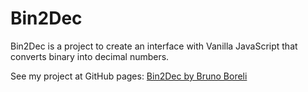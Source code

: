 # Bin2Dec

Bin2Dec is a project to create an interface with Vanilla JavaScript that converts binary into decimal numbers.

See my project at GitHub pages: [Bin2Dec by Bruno Boreli](https://brunoboreli.github.io/Bin2Dec/)
